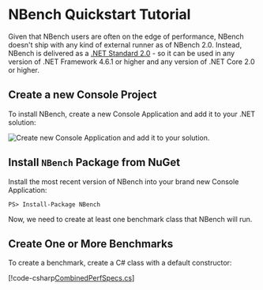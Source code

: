 # NBench Quickstart Tutorial
Given that NBench users are often on the edge of performance, NBench doesn't ship with any kind of external runner as of NBench 2.0. Instead, NBench is delivered as a [.NET Standard 2.0](https://docs.microsoft.com/en-us/dotnet/standard/net-standard) - so it can be used in any version of .NET Framework 4.6.1 or higher and any version of .NET Core 2.0 or higher.

## Create a new Console Project
To install NBench, create a new Console Application and add it to your .NET solution:

![Create new Console Application and add it to your solution.](/images/install/create-project.png)

## Install `NBench` Package from NuGet
Install the most recent version of NBench into your brand new Console Application:

```
PS> Install-Package NBench
```

Now, we need to create at least one benchmark class that NBench will run.

## Create One or More Benchmarks
To create a benchmark, create a C# class with a default constructor:

[!code-csharp[CombinedPerfSpecs.cs](../../src/NBench.Tests.Performance/CombinedPerfSpecs.cs)]
